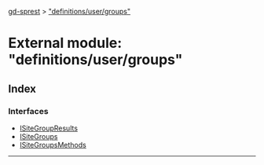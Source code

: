 [gd-sprest](../README.md) > ["definitions/user/groups"](../modules/_definitions_user_groups_.md)



# External module: "definitions/user/groups"

## Index

### Interfaces

* [ISiteGroupResults](../interfaces/_definitions_user_groups_.isitegroupresults.md)
* [ISiteGroups](../interfaces/_definitions_user_groups_.isitegroups.md)
* [ISiteGroupsMethods](../interfaces/_definitions_user_groups_.isitegroupsmethods.md)



---
